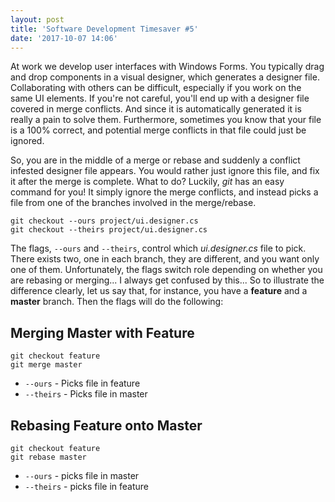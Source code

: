 ```yaml
---
layout: post
title: 'Software Development Timesaver #5'
date: '2017-10-07 14:06'
---
```


At work we develop user interfaces with Windows Forms. You typically drag and drop components in a visual designer, which generates a designer file. Collaborating with others can be difficult, especially if you work on the same UI elements. If you're not careful, you'll end up with a designer file covered in merge conflicts. And since it is automatically generated it is really a pain to solve them. Furthermore, sometimes you know that your file is a 100% correct, and potential merge conflicts in that file could just be ignored.


So, you are in the middle of a merge or rebase and suddenly a conflict infested designer file appears. You would rather just ignore this file, and fix it after the merge is complete. What to do? Luckily, *git* has an easy command for you! It simply ignore the merge conflicts, and instead picks a file from one of the branches involved in the merge/rebase.

```
git checkout --ours project/ui.designer.cs
git checkout --theirs project/ui.designer.cs
```

The flags, `--ours` and `--theirs`, control which *ui.designer.cs* file to pick. There exists two, one in each branch, they are different, and you want only one of them. Unfortunately, the flags switch role depending on whether you are rebasing or merging... I always get confused by this... So to illustrate the difference clearly, let us say that, for instance, you have a **feature** and a **master** branch. Then the flags will do the following:

## Merging Master with Feature
```
git checkout feature
git merge master
```
* `--ours` - Picks file in feature
* `--theirs` - Picks file in master

## Rebasing Feature onto Master
```
git checkout feature
git rebase master
```
* `--ours` - picks file in master
* `--theirs` - picks file in feature

